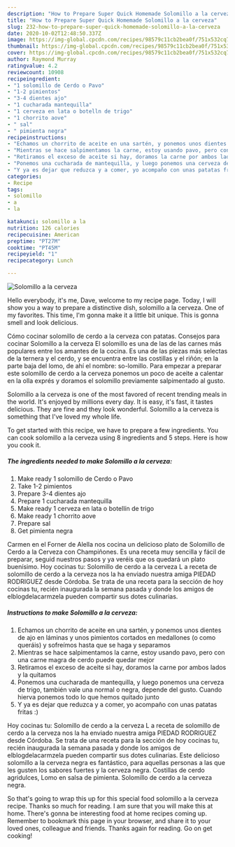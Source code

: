 ```yaml
---
description: "How to Prepare Super Quick Homemade Solomillo a la cerveza"
title: "How to Prepare Super Quick Homemade Solomillo a la cerveza"
slug: 232-how-to-prepare-super-quick-homemade-solomillo-a-la-cerveza
date: 2020-10-02T12:48:50.337Z
image: https://img-global.cpcdn.com/recipes/98579c11cb2bea0f/751x532cq70/solomillo-a-la-cerveza-foto-principal.jpg
thumbnail: https://img-global.cpcdn.com/recipes/98579c11cb2bea0f/751x532cq70/solomillo-a-la-cerveza-foto-principal.jpg
cover: https://img-global.cpcdn.com/recipes/98579c11cb2bea0f/751x532cq70/solomillo-a-la-cerveza-foto-principal.jpg
author: Raymond Murray
ratingvalue: 4.2
reviewcount: 10908
recipeingredient:
- "1 solomillo de Cerdo o Pavo"
- "1-2 pimientos"
- "3-4 dientes ajo"
- "1 cucharada mantequilla"
- "1 cerveza en lata o botelln de trigo"
- "1 chorrito aove"
- " sal"
- " pimienta negra"
recipeinstructions:
- "Echamos un chorrito de aceite en una sartén, y ponemos unos dientes de ajo en láminas y unos pimientos cortados en medallones (o como queráis) y sofreímos hasta que se haga y separamos"
- "Mientras se hace salpimentamos la carne, estoy usando pavo, pero con una carne magra de cerdo puede quedar mejor"
- "Retiramos el exceso de aceite si hay, doramos la carne por ambos lados y la quitamos"
- "Ponemos una cucharada de mantequilla, y luego ponemos una cerveza de trigo, también vale una normal o negra, depende del gusto. Cuando hierva ponemos todo lo que hemos quitado junto"
- "Y ya es dejar que reduzca y a comer, yo acompaño con unas patatas fritas :)"
categories:
- Recipe
tags:
- solomillo
- a
- la

katakunci: solomillo a la 
nutrition: 126 calories
recipecuisine: American
preptime: "PT27M"
cooktime: "PT45M"
recipeyield: "1"
recipecategory: Lunch

---
```



![Solomillo a la cerveza](https://img-global.cpcdn.com/recipes/98579c11cb2bea0f/751x532cq70/solomillo-a-la-cerveza-foto-principal.jpg)

Hello everybody, it's me, Dave, welcome to my recipe page. Today, I will show you a way to prepare a distinctive dish, solomillo a la cerveza. One of my favorites. This time, I'm gonna make it a little bit unique. This is gonna smell and look delicious.

Cómo cocinar solomillo de cerdo a la cerveza con patatas. Consejos para cocinar Solomillo a la cerveza El solomillo es una de las de las carnes más populares entre los amantes de la cocina. Es una de las piezas más selectas de la ternera y el cerdo, y se encuentra entre las costillas y el riñón; en la parte baja del lomo, de ahí el nombre: so-lomillo. Para empezar a preparar este solomillo de cerdo a la cerveza ponemos un poco de aceite a calentar en la olla exprés y doramos el solomillo previamente salpimentado al gusto.

Solomillo a la cerveza is one of the most favored of recent trending meals in the world. It's enjoyed by millions every day. It is easy, it's fast, it tastes delicious. They are fine and they look wonderful. Solomillo a la cerveza is something that I've loved my whole life.


To get started with this recipe, we have to prepare a few ingredients. You can cook solomillo a la cerveza using 8 ingredients and 5 steps. Here is how you cook it.

<!--inarticleads1-->

##### The ingredients needed to make Solomillo a la cerveza:

1. Make ready 1 solomillo de Cerdo o Pavo
1. Take 1-2 pimientos
1. Prepare 3-4 dientes ajo
1. Prepare 1 cucharada mantequilla
1. Make ready 1 cerveza en lata o botellín de trigo
1. Make ready 1 chorrito aove
1. Prepare  sal
1. Get  pimienta negra


Carmen en el Forner de Alella nos cocina un delicioso plato de Solomillo de Cerdo a la Cerveza con Champiñones. Es una receta muy sencilla y fácil de preparar, seguid nuestros pasos y ya veréis que os quedará un plato buenísimo. Hoy cocinas tu: Solomillo de cerdo a la cerveza L a receta de solomillo de cerdo a la cerveza nos la ha enviado nuestra amiga PIEDAD RODRIGUEZ desde Córdoba. Se trata de una receta para la sección de hoy cocinas tu, recién inaugurada la semana pasada y donde los amigos de elblogdelacarmzela pueden compartir sus dotes culinarias. 

<!--inarticleads2-->

##### Instructions to make Solomillo a la cerveza:

1. Echamos un chorrito de aceite en una sartén, y ponemos unos dientes de ajo en láminas y unos pimientos cortados en medallones (o como queráis) y sofreímos hasta que se haga y separamos
1. Mientras se hace salpimentamos la carne, estoy usando pavo, pero con una carne magra de cerdo puede quedar mejor
1. Retiramos el exceso de aceite si hay, doramos la carne por ambos lados y la quitamos
1. Ponemos una cucharada de mantequilla, y luego ponemos una cerveza de trigo, también vale una normal o negra, depende del gusto. Cuando hierva ponemos todo lo que hemos quitado junto
1. Y ya es dejar que reduzca y a comer, yo acompaño con unas patatas fritas :)


Hoy cocinas tu: Solomillo de cerdo a la cerveza L a receta de solomillo de cerdo a la cerveza nos la ha enviado nuestra amiga PIEDAD RODRIGUEZ desde Córdoba. Se trata de una receta para la sección de hoy cocinas tu, recién inaugurada la semana pasada y donde los amigos de elblogdelacarmzela pueden compartir sus dotes culinarias. Este delicioso solomillo a la cerveza negra es fantástico, para aquellas personas a las que les gusten los sabores fuertes y la cerveza negra. Costillas de cerdo agridulces, Lomo en salsa de pimienta. Solomillo de cerdo a la cerveza negra. 

So that's going to wrap this up for this special food solomillo a la cerveza recipe. Thanks so much for reading. I am sure that you will make this at home. There's gonna be interesting food at home recipes coming up. Remember to bookmark this page in your browser, and share it to your loved ones, colleague and friends. Thanks again for reading. Go on get cooking!
